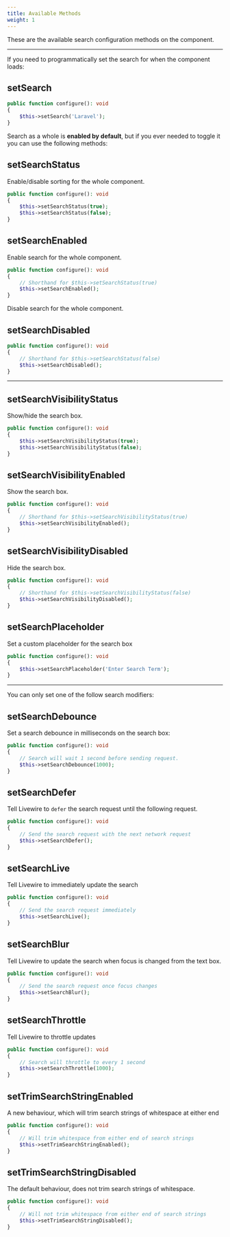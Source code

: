 ```yaml
---
title: Available Methods
weight: 1
---
```


These are the available search configuration methods on the component.

---

If you need to programmatically set the search for when the component loads:

## setSearch

```php
public function configure(): void
{
    $this->setSearch('Laravel');
}
```

Search as a whole is **enabled by default**, but if you ever needed to toggle it you can use the following methods:

## setSearchStatus

Enable/disable sorting for the whole component.

```php
public function configure(): void
{
    $this->setSearchStatus(true);
    $this->setSearchStatus(false);
}
```

## setSearchEnabled

Enable search for the whole component.

```php
public function configure(): void
{
    // Shorthand for $this->setSearchStatus(true)
    $this->setSearchEnabled();
}
```

Disable search for the whole component.

## setSearchDisabled

```php
public function configure(): void
{
    // Shorthand for $this->setSearchStatus(false)
    $this->setSearchDisabled();
}
```

---

## setSearchVisibilityStatus

Show/hide the search box.

```php
public function configure(): void
{
    $this->setSearchVisibilityStatus(true);
    $this->setSearchVisibilityStatus(false);
}
```

## setSearchVisibilityEnabled

Show the search box.

```php
public function configure(): void
{
    // Shorthand for $this->setSearchVisibilityStatus(true)
    $this->setSearchVisibilityEnabled();
}
```

## setSearchVisibilityDisabled

Hide the search box.

```php
public function configure(): void
{
    // Shorthand for $this->setSearchVisibilityStatus(false)
    $this->setSearchVisibilityDisabled();
}

```
## setSearchPlaceholder

Set a custom placeholder for the search box

```php
public function configure(): void
{
    $this->setSearchPlaceholder('Enter Search Term');
}
```

---

You can only set one of the follow search modifiers:

## setSearchDebounce

Set a search debounce in milliseconds on the search box:

```php
public function configure(): void
{
    // Search will wait 1 second before sending request.
    $this->setSearchDebounce(1000);
}
```

## setSearchDefer

Tell Livewire to `defer` the search request until the following request.

```php
public function configure(): void
{
    // Send the search request with the next network request
    $this->setSearchDefer();
}
```

## setSearchLive

Tell Livewire to immediately update the search

```php
public function configure(): void
{
    // Send the search request immediately
    $this->setSearchLive();
}
```

## setSearchBlur

Tell Livewire to update the search when focus is changed from the text box.

```php
public function configure(): void
{
    // Send the search request once focus changes
    $this->setSearchBlur();
}
```

## setSearchThrottle

Tell Livewire to throttle updates

```php
public function configure(): void
{
    // Search will throttle to every 1 second
    $this->setSearchThrottle(1000);
}
```

## setTrimSearchStringEnabled

A new behaviour, which will trim search strings of whitespace at either end

```php
public function configure(): void
{
    // Will trim whitespace from either end of search strings
    $this->setTrimSearchStringEnabled();
}
```

## setTrimSearchStringDisabled

The default behaviour, does not trim search strings of whitespace.

```php
public function configure(): void
{
    // Will not trim whitespace from either end of search strings
    $this->setTrimSearchStringDisabled();
}
```
